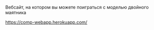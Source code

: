 Вебсайт, на котором вы можете поиграться с моделью двойного маятника

https://comp-webapp.herokuapp.com/
